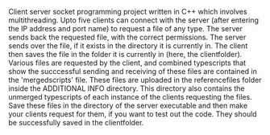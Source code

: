 Client server socket programming project written in C++ which involves multithreading. Upto five clients can connect with the server (after entering the IP address and port name) to request a file of any type. The server sends back the requested file, with the correct permissions.
The server sends over the file, if it exists in the directory it is currently in.
The client then saves the file in the folder it is currently in (here, the clientfolder).
Various files are requested by the client, and combined typescripts that show the succcessful sending and receiving of these files are contained in the 'mergedscripts' file.
These files are uploaded in the referencefiles folder inside the ADDITIONAL INFO directory. This directory also contains the unmerged typescripts of each instance of the clients requesting the files.
Save these files in the directory of the server executable and then make your clients request for them, if you want to test out the code. They should be successfully saved in the clientfolder. 

